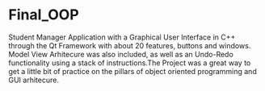 # Final_OOP
Student Manager Application with a Graphical User Interface in C++ through the Qt Framework with about 20 features, buttons and windows.
Model View Arhitecure was also included, as well as an Undo-Redo functionality using a stack of instructions.The Project was a great
way to get a little bit of practice on the pillars of object oriented programming and GUI arhitecure.

